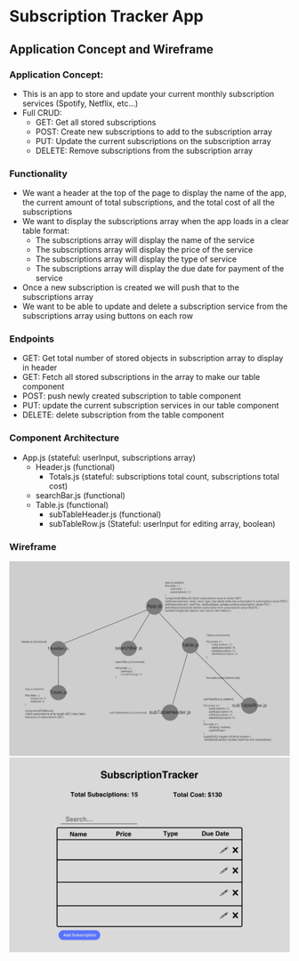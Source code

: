 # Subscription Tracker App 

## Application Concept and Wireframe

### Application Concept:
- This is an app to store and update your current monthly subscription services (Spotify, Netflix, etc...)
- Full CRUD: 
    - GET: Get all stored subscriptions 
    - POST: Create new subscriptions to add to the subscription array 
    - PUT: Update the current subscriptions on the subscription array 
    - DELETE: Remove subscriptions from the subscription array 

### Functionality 
- We want a header at the top of the page to display the name of the app, the current amount of total subscriptions, and the total cost of all the subscriptions
- We want to display the subscriptions array when the app loads in a clear table format: 
    - The subscriptions array will display the name of the service
    - The subscriptions array will display the price of the service 
    - The subscriptions array will display the type of service
    - The subscriptions array will display the due date for payment of the service 
- Once a new subscription is created we will push that to the subscriptions array 
- We want to be able to update and delete a subscription service from the subscriptions array using buttons on each row 


### Endpoints 
- GET: Get total number of stored objects in subscription array to display in header 
- GET: Fetch all stored subscriptions in the array to make our table component 
- POST: push newly created subscription to table component 
- PUT: update the current subscription services in our table component 
- DELETE: delete subscription from the table component 

### Component Architecture 
- App.js (stateful: userInput, subscriptions array)
    - Header.js (functional)
        - Totals.js (stateful: subscriptions total count, subscriptions total cost)
    - searchBar.js (functional)
    - Table.js (functional)
        - subTableHeader.js (functional)
        - subTableRow.js (Stateful: userInput for editing array, boolean)
        
### Wireframe 
<img src="./screenshots/Components.png">
<img src="./screenshots/Wireframe.png">

